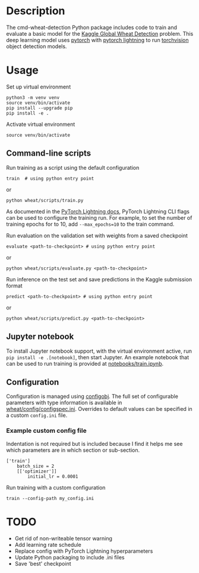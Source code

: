 # Description

The cmd-wheat-detection Python package includes code to train and evaluate a basic model for the [Kaggle Global Wheat Detection](https://www.kaggle.com/c/global-wheat-detection/overview) problem. This deep learning model uses [pytorch](https://pytorch.org/) with [pytorch lightning](https://www.pytorchlightning.ai/) to run [torchvision](https://pytorch.org/vision/stable/index.html) object detection models.

# Usage

Set up virtual environment
```
python3 -m venv venv
source venv/bin/activate
pip install --upgrade pip
pip install -e .
```

Activate virtual environment
```
source venv/bin/activate
```

## Command-line scripts
Run training as a script using the default configuration
```
train  # using python entry point
```
or
```
python wheat/scripts/train.py
```

As documented in the [PyTorch Lightning docs](https://pytorch-lightning.readthedocs.io/en/latest/common/trainer.html#trainer-flags), PyTorch Lightning CLI flags can be used to configure the training run. For example, to set the number of training epochs for to 10, add `--max_epochs=10` to the train command.

Run evaluation on the validation set with weights from a saved checkpoint
```
evaluate <path-to-checkpoint> # using python entry point
```
or
```
python wheat/scripts/evaluate.py <path-to-checkpoint>
```

Run inference on the test set and save predictions in the Kaggle submission format
```
predict <path-to-checkpoint> # using python entry point
```
or
```
python wheat/scripts/predict.py <path-to-checkpoint>
```

## Jupyter notebook
To install Jupyter notebook support, with the virtual environment active, run `pip install -e .[notebook]`, then start Jupyter. An example notebook that can be used to run training is provided at [notebooks/train.ipynb](notebooks/train.ipynb).

## Configuration

Configuration is managed using [configobj](https://configobj.readthedocs.io/en/latest/configobj.html). The full set of configurable parameters with type information is available in [wheat/config/configspec.ini]([wheat/config/configspec.ini]). Overrides to default values can be specified in a custom `config.ini` file.

### Example custom config file
Indentation is not required but is included because I find it helps me see which parameters are in which section or sub-section.
```
['train']
    batch_size = 2
    [['optimizer']]
        initial_lr = 0.0001
```

Run training with a custom configuration
```
train --config-path my_config.ini
```

# TODO
* Get rid of non-writeable tensor warning
* Add learning rate schedule
* Replace config with PyTorch Lightning hyperparameters
* Update Python packaging to include .ini files
* Save 'best' checkpoint
